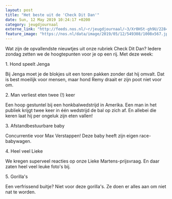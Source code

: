 ```yaml
---
layout: post
title: "Het beste uit de 'Check Dit Dan'"
date: Sun, 12 May 2019 10:24:17 +0200
category: jeugdjournaal
externe_link: "http://feeds.nos.nl/~r/jeugdjournaal/~3/Xr0HSt-gh9U/2284211"
feature_image: "https://nos.nl/data/image/2019/05/12/549308/1008x567.jpg"
---
```


<p>Wat zijn de opvallendste nieuwtjes uit onze rubriek Check Dit Dan? Iedere zondag zetten we de hoogtepunten voor je op een rij. Met deze week:</p>
<p>1. Hond speelt Jenga</p>
<p>Bij Jenga moet je de blokjes uit een toren pakken zonder dat hij omvalt. Dat is best moeilijk voor mensen, maar hond Remy draait er zijn poot niet voor om.</p>
<p>2. Man verliest eten twee (!) keer</p>
<p>Een hoop gestuntel bij een honkbalwedstrijd in Amerika. Een man in het publiek krijgt twee keer in één wedstrijd de bal op zich af. En allebei die keren laat hij per ongeluk zijn eten vallen!</p>
<p>3. Afstandbestuurbare baby</p>
<p>Concurrentie voor Max Verstappen! Deze baby heeft zijn eigen race-babywagen.</p>
<p>4. Heel veel Lieke</p>
<p>We kregen superveel reacties op onze Lieke Martens-prijsvraag. En daar zaten heel veel leuke foto's bij. </p>
<p>5. Gorilla's</p>
<p>Een verfrissend buitje? Niet voor deze gorilla's. Ze doen er alles aan om niet nat te worden. </p><img src="http://feeds.feedburner.com/~r/jeugdjournaal/~4/Xr0HSt-gh9U" height="1" width="1" alt=""/>
